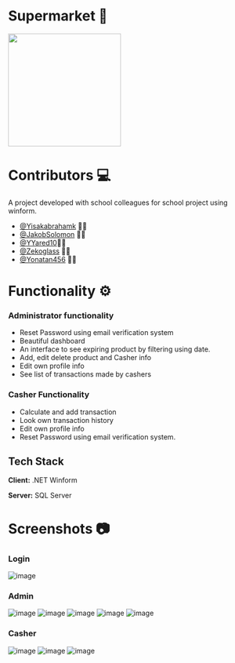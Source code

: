 # Supermarket 🛒 
<img src="https://user-images.githubusercontent.com/107458880/198831489-c9d9529f-8dcf-4157-8b71-41c62c751c8e.gif " width="230" height="230">

# Contributors 💻
A project developed with school colleagues for school project using winform. 
- [@Yisakabrahamk](https://www.github.com/yisakabrahamk) 👨‍💻
- [@JakobSolomon](https://github.com/jakobSolomon) 👨‍💻
- [@YYared10](https://github.com/YYared10)👨‍💻
- [@Zekoglass](https://github.com/Zekoglass) 👨‍💻
- [@Yonatan456](https://github.com/yonatan456) 👨‍💻

# Functionality ⚙️
### Administrator functionality
- Reset Password using email verification system
- Beautiful dashboard
- An interface to see expiring product by filtering using date.
- Add, edit delete product and Casher info
- Edit own profile info
- See list of transactions made by cashers
### Casher Functionality 
- Calculate and add transaction
- Look own transaction history
- Edit own profile info
- Reset Password using email verification system.

## Tech Stack 

**Client:** .NET Winform

**Server:** SQL Server


# Screenshots 📷
### Login
![image](https://user-images.githubusercontent.com/107458880/198830338-5c733f21-4e8f-48d2-a1c3-2dc63d3b3511.png)
### Admin
![image](https://user-images.githubusercontent.com/107458880/198830265-a48e9832-6dfc-4bb3-8273-5b2f2d13abce.png)
![image](https://user-images.githubusercontent.com/107458880/198830372-908b45f9-f3e4-419d-98b2-cfb25afbfbc9.png)
![image](https://user-images.githubusercontent.com/107458880/198830406-0791da15-fa9e-4d24-885a-870dc0cd3459.png)
![image](https://user-images.githubusercontent.com/107458880/198830584-153557ed-18da-436d-b561-8c27af372763.png)
![image](https://user-images.githubusercontent.com/107458880/198830597-b058d2ba-b73c-4784-adf2-6e7f0149296c.png)
### Casher
![image](https://user-images.githubusercontent.com/107458880/198830434-b048d7ec-22db-4619-a0a6-4d1fa689f99d.png)
![image](https://user-images.githubusercontent.com/107458880/198830476-b5764d55-ac6c-4c2f-9436-194e00bc0e24.png)
![image](https://user-images.githubusercontent.com/107458880/198830512-ab9bcba3-5cf7-43a0-b66a-19e735ec3d70.png)

